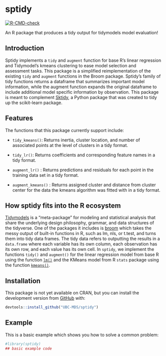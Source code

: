 
<!-- README.md is generated from README.Rmd. Please edit that file -->

# sptidy

<!-- badges: start -->

[![R-CMD-check](https://github.com/UBC-MDS/sptidy/workflows/R-CMD-check/badge.svg)](https://github.com/UBC-MDS/sptidy/actions)
<!-- badges: end -->

An R package that produces a tidy output for tidymodels model
evaluation\!

## Introduction

Sptidy implements a `tidy` and `augment` function for base R’s linear
regression and Tidymodel’s kmeans clustering to ease model selection and
assessment tasks. This package is a simplified reimplementation of the
existing `tidy` and `augment` functions in the Broom package. Sptidy’s
family of tidy functions returns a dataframe that summarizes important
model information, while the augment function expands the original
dataframe to include additional model specific information by
observation. This package is meant to complement
[Sktidy](https://github.com/UBC-MDS/sktidy), a Python package that was
created to tidy up the scikit-learn package.

## Features

The functions that this package currently support include:

  - `tidy_kmeans()`: Returns inertia, cluster location, and number of
    associated points at the level of clusters in a tidy format.

  - `tidy_lr()`: Returns coefficients and corresponding feature names in
    a tidy format.

  - `augment_lr()` : Returns predictions and residuals for each point in
    the training data set in a tidy format.

  - `augment_kmeans()` : Returns assigned cluster and distance from
    cluster center for the data the kmeans algorithm was fitted with in
    a tidy format.

## How sptidy fits into the R ecosystem

[Tidymodels](https://github.com/tidymodels) is a “meta-package” for
modeling and statistical analysis that share the underlying design
philosophy, grammar, and data structures of the tidyverse. One of the
packages it includes is [broom](https://broom.tidymodels.org/) which
takes the messy output of built-in functions in R, such as lm, nls, or
t.test, and turns them into tidy data frames. The tidy data refers to
outputting the results in a `data.frame` where each variable has its own
column, each observation has its own row, and each value has its own
cell. In `sptidy`, we implement the functions `tidy()` and `augment()`
for the linear regression model from base R using the function
[`lm()`](https://www.rdocumentation.org/packages/stats/versions/3.6.2/topics/lm)
and the KMeans model from R `stats` package using the function
[`kmeans()`](https://www.rdocumentation.org/packages/stats/versions/3.6.2/topics/kmeans).

## Installation

This package is not yet available on CRAN, but you can install the
development version from [GitHub](https://github.com/) with:

``` r
devtools::install_github("UBC-MDS/sptidy")
```

## Example

This is a basic example which shows you how to solve a common problem:

``` r
#library(sptidy)
## basic example code
```
